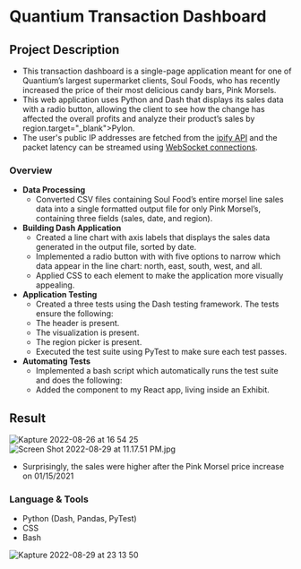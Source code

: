 # Quantium Transaction Dashboard

## **Project Description**
- This transaction dashboard is a single-page application meant for one of Quantium’s largest supermarket clients, Soul Foods, who has recently increased the price of their most delicious candy bars, Pink Morsels.
- This web application uses Python and Dash that displays its sales data with a radio button, allowing the client to see how the change has affected the overall profits and analyze their product’s sales by region.target="_blank">Pylon</a>. 
- The user's public IP addresses are fetched from the <a href="https://www.ipify.org/" target="_blank">ipify API</a> and the packet latency can be streamed using <a href="https://www.npmjs.com/package/websocket" target="_blank">WebSocket connections</a>.

### **Overview**

- **Data Processing**
  - Converted CSV files containing Soul Food’s entire morsel line sales data into a single formatted output file for only Pink Morsel’s, containing three fields (sales, date, and region).
- **Building Dash Application**
  - Created a line chart with axis labels that displays the sales data generated in the output file, sorted by date.
  - Implemented a radio button with with five options to narrow which data appear in the line chart: north, east, south, west, and all.
  - Applied CSS to each element to make the application more visually appealing.
- **Application Testing**
    - Created a three tests using the Dash testing framework. The tests ensure the following:
    - The header is present.
    - The visualization is present.
    - The region picker is present.
    - Executed the test suite using PyTest to make sure each test passes.
- **Automating Tests**
  - Implemented a bash script which automatically runs the test suite and does the following:
  - Added the component to my React app, living inside an Exhibit.

## Result
![Kapture 2022-08-26 at 16 54 25](https://user-images.githubusercontent.com/94224903/187005244-ada3ab46-3745-40b3-88fd-c025f149af59.gif)
![Screen Shot 2022-08-29 at 11.17.51 PM.jpg](https://s3-us-west-2.amazonaws.com/secure.notion-static.com/14cf73fd-7583-42c4-add5-6d64d72012c1/Screen_Shot_2022-08-29_at_11.17.51_PM.jpg)
-  Surprisingly, the sales were higher after the Pink Morsel price increase on 01/15/2021

### Language **& Tools**

- Python (Dash, Pandas, PyTest)
- CSS
- Bash



![Kapture 2022-08-29 at 23 13 50](https://user-images.githubusercontent.com/94224903/187363392-509cf841-c2d1-42db-a468-249be0cd740c.gif)
